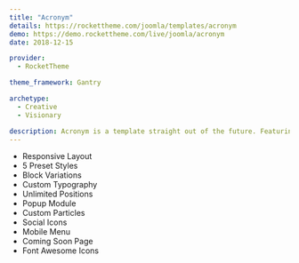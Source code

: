 ```yaml
---
title: "Acronym"
details: https://rockettheme.com/joomla/templates/acronym
demo: https://demo.rockettheme.com/live/joomla/acronym
date: 2018-12-15

provider: 
  - RocketTheme

theme_framework: Gantry

archetype:
  - Creative
  - Visionary

description: Acronym is a template straight out of the future. Featuring a customizable animated background, beautifully bold Headerlicious particle, and the exclusive Owl Cards. This is the perfect theme for artists, photographers, blogs, and more.
---
```


* Responsive Layout
* 5 Preset Styles
* Block Variations
* Custom Typography
* Unlimited Positions
* Popup Module
* Custom Particles
* Social Icons
* Mobile Menu
* Coming Soon Page
* Font Awesome Icons	